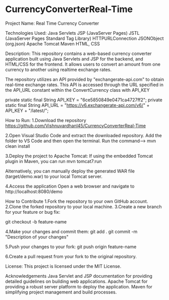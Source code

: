 # CurrencyConverterReal-Time

Project Name: Real Time Currency Converter

Technologies Used:
Java Servlets
JSP (JavaServer Pages)
JSTL (JavaServer Pages Standard Tag Library)
HTTPURLConnection
JSONObject (org.json)
Apache Tomcat
Maven
HTML, CSS

Description:
This repository contains a web-based currency converter application built using Java Servlets and JSP for the backend, and HTML/CSS for the frontend. It allows users to convert an amount from one currency to another using realtime exchange rates.

The repository utilizes an API provided by "exchangerate-api.com" to obtain real-time exchange rates. This API is accessed through the URL specified in the API_URL constant within the ConvertCurrency class with API_KEY

private static final String API_KEY = "6ce5850849e0471ca4727ff2";
private static final String API_URL = "https://v6.exchangerate-api.com/v6/" + API_KEY + "/latest/";

How to Run:
1.Download the repository
https://github.com/Vishnuvardhanl45/CurrencyConverterReal-Time

2.Open Visual Studio Code and extract the downloaded repository.
Add the folder to VS Code and then open the terminal.
Run the command-->
mvn clean install

3.Deploy the project to Apache Tomcat:
If using the embedded Tomcat plugin in Maven, you can run 
mvn tomcat7:run

Alternatively, you can manually deploy the generated WAR file (target/demo.war) to your local Tomcat server.

4.Access the application
Open a web browser and navigate to http://localhost:8080/demo

How to Contribute
1.Fork the repository to your own GitHub account.
2.Clone the forked repository to your local machine.
3.Create a new branch for your feature or bug fix: 

git checkout -b feature-name

4.Make your changes and commit them:
git add .
git commit -m "Description of your changes"

5.Push your changes to your fork: 
git push origin feature-name

6.Create a pull request from your fork to the original repository.

License:
This project is licensed under the MIT License.

Acknowledgements
Java Servlet and JSP documentation for providing detailed guidelines on building web applications.
Apache Tomcat for providing a robust server platform to deploy the application.
Maven for simplifying project management and build processes.
